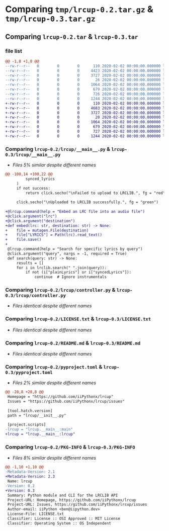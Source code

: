 # Comparing `tmp/lrcup-0.2.tar.gz` & `tmp/lrcup-0.3.tar.gz`

## Comparing `lrcup-0.2.tar` & `lrcup-0.3.tar`

### file list

```diff
@@ -1,8 +1,8 @@
--rw-r--r--   0        0        0      110 2020-02-02 00:00:00.000000 lrcup-0.2/lrcup/__init__.py
--rw-r--r--   0        0        0     4423 2020-02-02 00:00:00.000000 lrcup-0.2/lrcup/__main__.py
--rw-r--r--   0        0        0     3727 2020-02-02 00:00:00.000000 lrcup-0.2/lrcup/controller.py
--rw-r--r--   0        0        0       26 2020-02-02 00:00:00.000000 lrcup-0.2/.gitignore
--rw-r--r--   0        0        0     1064 2020-02-02 00:00:00.000000 lrcup-0.2/LICENSE.txt
--rw-r--r--   0        0        0      679 2020-02-02 00:00:00.000000 lrcup-0.2/README.md
--rw-r--r--   0        0        0      726 2020-02-02 00:00:00.000000 lrcup-0.2/pyproject.toml
--rw-r--r--   0        0        0     1244 2020-02-02 00:00:00.000000 lrcup-0.2/PKG-INFO
+-rw-r--r--   0        0        0      110 2020-02-02 00:00:00.000000 lrcup-0.3/lrcup/__init__.py
+-rw-r--r--   0        0        0     4683 2020-02-02 00:00:00.000000 lrcup-0.3/lrcup/__main__.py
+-rw-r--r--   0        0        0     3727 2020-02-02 00:00:00.000000 lrcup-0.3/lrcup/controller.py
+-rw-r--r--   0        0        0       20 2020-02-02 00:00:00.000000 lrcup-0.3/.gitignore
+-rw-r--r--   0        0        0     1064 2020-02-02 00:00:00.000000 lrcup-0.3/LICENSE.txt
+-rw-r--r--   0        0        0      679 2020-02-02 00:00:00.000000 lrcup-0.3/README.md
+-rw-r--r--   0        0        0      727 2020-02-02 00:00:00.000000 lrcup-0.3/pyproject.toml
+-rw-r--r--   0        0        0     1244 2020-02-02 00:00:00.000000 lrcup-0.3/PKG-INFO
```

### Comparing `lrcup-0.2/lrcup/__main__.py` & `lrcup-0.3/lrcup/__main__.py`

 * *Files 5% similar despite different names*

```diff
@@ -100,14 +100,22 @@
         synced_lyrics
     )
     if not success:
         return click.secho("\nFailed to upload to LRCLIB.", fg = "red")
 
     click.secho("\nUploaded to LRCLIB successfully.", fg = "green")
 
+@lrcup.command(help = "Embed an LRC file into an audio file")
+@click.argument("lrc")
+@click.argument("destination")
+def embed(lrc: str, destination: str) -> None:
+    file = mutagen.File(destination)
+    file["LYRICS"] = Path(lrc).read_text()
+    file.save()
+
 @lrcup.command(help = "Search for specific lyrics by query")
 @click.argument("query", nargs = -1, required = True)
 def search(query: str) -> None:
     results = []
     for i in lrclib.search(" ".join(query)):
         if not (i["plainLyrics"] or i["syncedLyrics"]):
             continue  # Ignore instrumentals
```

### Comparing `lrcup-0.2/lrcup/controller.py` & `lrcup-0.3/lrcup/controller.py`

 * *Files identical despite different names*

### Comparing `lrcup-0.2/LICENSE.txt` & `lrcup-0.3/LICENSE.txt`

 * *Files identical despite different names*

### Comparing `lrcup-0.2/README.md` & `lrcup-0.3/README.md`

 * *Files identical despite different names*

### Comparing `lrcup-0.2/pyproject.toml` & `lrcup-0.3/pyproject.toml`

 * *Files 2% similar despite different names*

```diff
@@ -28,8 +28,8 @@
 Homepage = "https://github.com/iiPythonx/lrcup"
 Issues = "https://github.com/iiPythonx/lrcup/issues"
 
 [tool.hatch.version]
 path = "lrcup/__init__.py"
 
 [project.scripts]
-lrcup = "lrcup.__main__:main"
+lrcup = "lrcup.__main__:lrcup"
```

### Comparing `lrcup-0.2/PKG-INFO` & `lrcup-0.3/PKG-INFO`

 * *Files 8% similar despite different names*

```diff
@@ -1,10 +1,10 @@
-Metadata-Version: 2.1
+Metadata-Version: 2.3
 Name: lrcup
-Version: 0.2
+Version: 0.3
 Summary: Python module and CLI for the LRCLIB API
 Project-URL: Homepage, https://github.com/iiPythonx/lrcup
 Project-URL: Issues, https://github.com/iiPythonx/lrcup/issues
 Author-email: iiPython <ben@iipython.dev>
 License-File: LICENSE.txt
 Classifier: License :: OSI Approved :: MIT License
 Classifier: Operating System :: OS Independent
```


